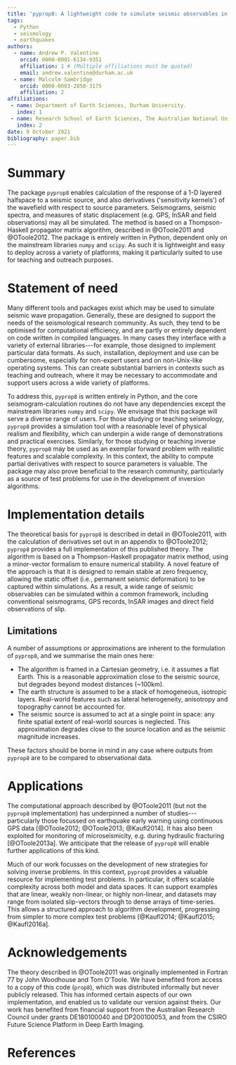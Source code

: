 ```yaml
---
title: 'pyprop8: A lightweight code to simulate seismic observables in a layered half-space'
tags:
  - Python
  - seismology
  - earthquakes
authors:
  - name: Andrew P. Valentine
    orcid: 0000-0001-6134-9351
    affiliation: 1 # (Multiple affiliations must be quoted)
    email: andrew.valentine@durham.ac.uk
  - name: Malcolm Sambridge
    orcid: 0000-0003-2858-3175
    affiliation: 2
affiliations:
 - name: Department of Earth Sciences, Durham University.
   index: 1
 - name: Research School of Earth Sciences, The Australian National University.
   index: 2
date: 9 October 2021
bibliography: paper.bib
---
```

# Summary
The package `pyprop8` enables calculation of the response of a 1-D layered halfspace to a seismic source, and also derivatives ('sensitivity kernels') of the wavefield with respect to source parameters. Seismograms, seismic spectra, and measures of static displacement (e.g. GPS, InSAR and field observations) may all be simulated. The method is based on a Thompson-Haskell propagator matrix algorithm, described in @OToole2011 and @OToole2012. The package is entirely written in Python, dependent only on the mainstream libraries `numpy` and `scipy`. As such it is lightweight and easy to deploy across a variety of platforms, making it particularly suited to use for teaching and outreach purposes.

# Statement of need
Many different tools and packages exist which may be used to simulate seismic wave propagation. Generally, these are designed to support the needs of the seismological research community. As such, they tend to be optimised for computational efficiency, and are partly or entirely dependent on code written in compiled languages. In many cases they interface with a variety of external libraries---for example, those designed to implement particular data formats. As such, installation, deployment and use can be cumbersome, especially for non-expert users and on non-Unix-like operating systems. This can create substantial barriers in contexts such as teaching and outreach, where it may be necessary to accommodate and support users across a wide variety of platforms.

To address this, `pyprop8` is written entirely in Python, and the core seismogram-calculation routines do not have any dependencies except the mainstream libraries `numpy` and `scipy`. We envisage that this package will serve a diverse range of users. For those studying or teaching seismology, `pyprop8` provides a simulation tool with a reasonable level of physical realism and flexibility, which can underpin a wide range of demonstrations and practical exercises. Similarly, for those studying or teaching inverse theory, `pyprop8` may be used as an exemplar forward problem with realistic features and scalable complexity. In this context, the ability to compute partial derivatives with respect to source parameters is valuable. The package may also prove beneficial to the research community, particularly as a source of test problems for use in the development of inversion algorithms.

# Implementation details
The theoretical basis for `pyprop8` is described in detail in @OToole2011, with the calculation of derivatives set out in an appendix to @OToole2012; `pyprop8` provides a full implementation of this published theory. The algorithm is based on a Thompson-Haskell propagator matrix method, using a minor-vector formalism to ensure numerical stability. A novel feature of the approach is that it is designed to remain stable at zero frequency, allowing the static offset (i.e., permanent seismic deformation) to be captured within simulations. As a result, a wide range of seismic observables can be simulated within a common framework, including conventional seismograms, GPS records, InSAR images and direct field observations of slip.

## Limitations
A number of assumptions or approximations are inherent to the formulation of `pyprop8`, and we summarise the main ones here:

- The algorithm is framed in a Cartesian geometry, i.e. it assumes a flat Earth. This is a reasonable approximation close to the seismic source, but degrades beyond modest distances (~100km).
- The earth structure is assumed to be a stack of homogeneous, isotropic layers. Real-world features such as lateral heterogeneity, anisotropy and topography cannot be accounted for.
- The seismic source is assumed to act at a single point in space: any finite spatial extent of real-world sources is neglected. This approximation degrades close to the source location and as the seismic magnitude increases.

These factors should be borne in mind in any case where outputs from `pyprop8` are to be compared to observational data.

# Applications
The computational approach described by @OToole2011 (but not the `pyprop8` implementation) has underpinned a number of studies---particularly those focussed on earthquake early warning using continuous GPS data [@OToole2012; @OToole2013; @Kaufl2014]. It has also been exploited for monitoring of microseismicity, e.g. during hydraulic fracturing [@OToole2013a]. We anticipate that the release of `pyprop8` will enable further applications of this kind.

Much of our work focusses on the development of new strategies for solving inverse problems. In this context, `pyprop8` provides a valuable resource for implementing test problems. In particular, it offers scalable complexity across both model and data spaces. It can support examples that are linear, weakly non-linear, or highly non-linear, and datasets may range from isolated slip-vectors through to dense arrays of time-series. This allows a structured approach to algorithm development, progressing from simpler to more complex test problems [@Kaufl2014; @Kaufl2015; @Kaufl2016a].

# Acknowledgements
The theory described in @OToole2011 was originally implemented in Fortran 77 by John Woodhouse and Tom O'Toole. We have benefited from access to a copy of this code (`prop8`), which was distributed informally but never publicly released. This has informed certain aspects of our own implementation, and enabled us to validate our version against theirs. Our work has benefited from financial support from the Australian Research Council under grants DE180100040 and DP200100053, and from the CSIRO Future Science Platform in Deep Earth Imaging.

# References
